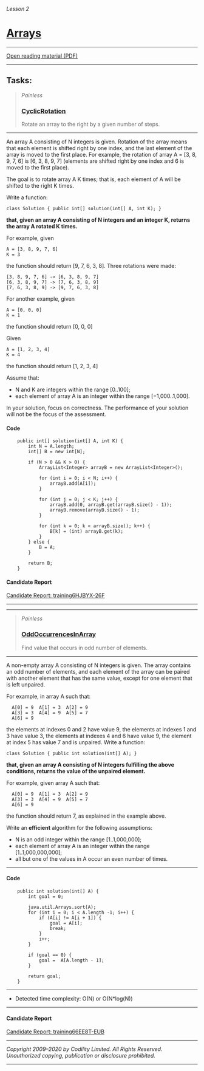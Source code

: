 _Lesson 2_
# [Arrays](https://app.codility.com/programmers/lessons/2-arrays/)
***
[Open reading material (PDF)](https://codility.com/media/train/0-Arrays.pdf)
***
## Tasks:
> _Painless_  
> ### [CyclicRotation](https://app.codility.com/programmers/lessons/2-arrays/cyclic_rotation/)
> Rotate an array to the right by a given number of steps.
---
An array A consisting of N integers is given. Rotation of the array means that each element is shifted right by one index, and the last element of the array is moved to the first place. For example, the rotation of array A = [3, 8, 9, 7, 6] is [6, 3, 8, 9, 7] (elements are shifted right by one index and 6 is moved to the first place).

The goal is to rotate array A K times; that is, each element of A will be shifted to the right K times.

Write a function:

`class Solution { public int[] solution(int[] A, int K); }`

**that, given an array A consisting of N integers and an integer K, returns the array A rotated K times.**

For example, given

    A = [3, 8, 9, 7, 6]
    K = 3
the function should return [9, 7, 6, 3, 8]. Three rotations were made:

    [3, 8, 9, 7, 6] -> [6, 3, 8, 9, 7]
    [6, 3, 8, 9, 7] -> [7, 6, 3, 8, 9]
    [7, 6, 3, 8, 9] -> [9, 7, 6, 3, 8]
For another example, given

    A = [0, 0, 0]
    K = 1
the function should return [0, 0, 0]

Given

    A = [1, 2, 3, 4]
    K = 4
the function should return [1, 2, 3, 4]

Assume that:

* N and K are integers within the range [0..100];
* each element of array A is an integer within the range [−1,000..1,000].

In your solution, focus on correctness. The performance of your solution will not be the focus of the assessment.

#### Code
```
    public int[] solution(int[] A, int K) {
        int N = A.length;
        int[] B = new int[N];

        if (N > 0 && K > 0) {
            ArrayList<Integer> arrayB = new ArrayList<Integer>();

            for (int i = 0; i < N; i++) {
                arrayB.add(A[i]);
            }

            for (int j = 0; j < K; j++) {
                arrayB.add(0, arrayB.get(arrayB.size() - 1));
                arrayB.remove(arrayB.size() - 1);
            }

            for (int k = 0; k < arrayB.size(); k++) {
                B[k] = (int) arrayB.get(k);
            }
        } else {
            B = A;
        }

        return B;
    }
```
#### Candidate Report
[Candidate Report: training6HJBYX-26F](https://app.codility.com/demo/results/training6HJBYX-26F/)

***
***
> _Painless_
> ### [OddOccurrencesInArray](https://app.codility.com/programmers/lessons/2-arrays/odd_occurrences_in_array/)
> Find value that occurs in odd number of elements.
---
A non-empty array A consisting of N integers is given. The array contains an odd number of elements, and each element of the array can be paired with another element that has the same value, except for one element that is left unpaired.

For example, in array A such that:

```
  A[0] = 9  A[1] = 3  A[2] = 9
  A[3] = 3  A[4] = 9  A[5] = 7
  A[6] = 9
```
the elements at indexes 0 and 2 have value 9,
the elements at indexes 1 and 3 have value 3,
the elements at indexes 4 and 6 have value 9,
the element at index 5 has value 7 and is unpaired.
Write a function:

`class Solution { public int solution(int[] A); }`

**that, given an array A consisting of N integers fulfilling the above conditions, returns the value of the unpaired element.**

For example, given array A such that:

```
  A[0] = 9  A[1] = 3  A[2] = 9
  A[3] = 3  A[4] = 9  A[5] = 7
  A[6] = 9
```

the function should return 7, as explained in the example above.

Write an **efficient** algorithm for the following assumptions:

* N is an odd integer within the range [1..1,000,000];
* each element of array A is an integer within the range [1..1,000,000,000];
* all but one of the values in A occur an even number of times.

***
#### Code
```
    public int solution(int[] A) {
        int goal = 0;

        java.util.Arrays.sort(A);
        for (int i = 0; i < A.length -1; i++) {
            if (A[i] != A[i + 1]) {
                goal = A[i];
                break;
            }
            i++;
        }

        if (goal == 0) {
            goal =  A[A.length - 1];
        }

        return goal;
    }
```
***
* Detected time complexity:  O(N) or O(N*log(N))  
***
#### Candidate Report
[Candidate Report: training66EE8T-EUB](https://app.codility.com/demo/results/training66EE8T-EUB/)
***
_Copyright 2009–2020 by Codility Limited. All Rights Reserved. Unauthorized copying, publication or disclosure prohibited._
***
